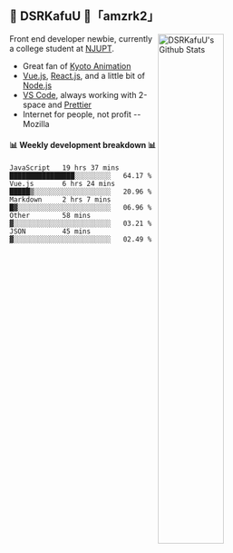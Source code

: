 ## 🍥 DSRKafuU 🍥「amzrk2」

<img align="right" alt="DSRKafuU's Github Stats" width="48%" src="https://github-readme-stats.vercel.app/api?username=amzrk2&count_private=true&show_icons=true&title_color=7793cc&icon_color=7793cc&text_color=595858&bg_color=ffffff" />

Front end developer newbie, currently a college student at [NJUPT](https://www.njupt.edu.cn).

- Great fan of [Kyoto Animation](https://www.kyotoanimation.co.jp)
- [Vue.js](https://vuejs.org), [React.js](https://reactjs.org), and a little bit of [Node.js](https://nodejs.org)
- [VS Code](https://code.visualstudio.com), always working with 2-space and [Prettier](https://prettier.io)
- Internet for people, not profit -- Mozilla

#### :bar_chart: Weekly development breakdown :bar_chart:

<!--START_SECTION:waka-->
```text
JavaScript   19 hrs 37 mins  ████████████████░░░░░░░░░   64.17 % 
Vue.js       6 hrs 24 mins   █████▒░░░░░░░░░░░░░░░░░░░   20.96 % 
Markdown     2 hrs 7 mins    █▓░░░░░░░░░░░░░░░░░░░░░░░   06.96 % 
Other        58 mins         ▓░░░░░░░░░░░░░░░░░░░░░░░░   03.21 % 
JSON         45 mins         ▓░░░░░░░░░░░░░░░░░░░░░░░░   02.49 % 
```
<!--END_SECTION:waka-->
